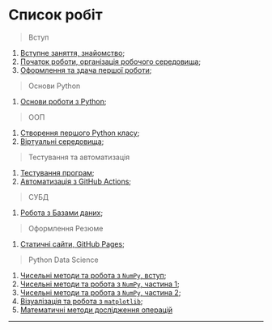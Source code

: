 # Список робіт

> Вступ
1. [Вступне заняття, знайомство](./1_lesson.md);
1. [Початок роботи, організація робочого середовища](./2_lesson.md);
1. [Оформлення та здача першої роботи](./3_results_formatting.md);
> Основи Python 
1. [Основи роботи з Python](./4_python_basics.md);
> ООП
1. [Створення першого Python класу](./5_first_class.md);
1. [Віртуальні середовища](./6_virtualenvs.md);
> Тестування та автоматизація
1. [Тестування програм](./7_testing.md);
1. [Автоматизація з GitHub Actions](./8_github_actions.md);
> СУБД 
1. [Робота з Базами даних](./9_databases.md);
> Оформлення Резюме
1. [Статичні сайти, GitHub Pages](./10_github_pages.md);
> Python Data Science 
1. [Чисельні методи та робота з `NumPy`, вступ](./11_numpy.md);
1. [Чисельні методи та робота з `NumPy`, частина 1](./11_numpy_1.md);
1. [Чисельні методи та робота з `NumPy`, частина 2](./11_numpy_2.md);
1. [Візуалізація та робота з `matplotlib`](./12_matplotlib.md);
1. [Математичні методи дослідження операцій](./13/1_linear_programming.ipynb)

---